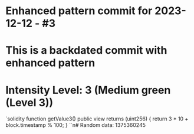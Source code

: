 ﻿# Enhanced pattern commit for 2023-12-12 - #3
# This is a backdated commit with enhanced pattern
# Intensity Level: 3 (Medium green (Level 3))
`solidity
function getValue3() public view returns (uint256) {
    return 3 * 10 + block.timestamp % 100;
}
``n# Random data: 1375360245

